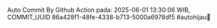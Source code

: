 Auto Commit By Github Action pada: 2025-06-01 13:30:06 WIB, COMMIT_UUID 86a428f1-48fe-4338-b713-5000a6978df5 #autohijau🗿
